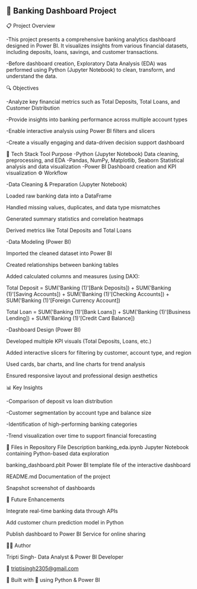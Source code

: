 ## 🏦 Banking Dashboard Project
📋 Project Overview

-This project presents a comprehensive banking analytics dashboard designed in Power BI.
It visualizes insights from various financial datasets, including deposits, loans, savings, and customer transactions.

-Before dashboard creation, Exploratory Data Analysis (EDA) was performed using Python (Jupyter Notebook) to clean, transform, and understand the data.

🔍 Objectives

-Analyze key financial metrics such as Total Deposits, Total Loans, and Customer Distribution

-Provide insights into banking performance across multiple account types

-Enable interactive analysis using Power BI filters and slicers

-Create a visually engaging and data-driven decision support dashboard

🧠 Tech Stack
Tool	Purpose
-Python (Jupyter Notebook)	Data cleaning, preprocessing, and EDA
-Pandas, NumPy, Matplotlib, Seaborn	Statistical analysis and data visualization
-Power BI	Dashboard creation and KPI visualization
⚙️ Workflow

-Data Cleaning & Preparation (Jupyter Notebook)

Loaded raw banking data into a DataFrame

Handled missing values, duplicates, and data type mismatches

Generated summary statistics and correlation heatmaps

Derived metrics like Total Deposits and Total Loans

-Data Modeling (Power BI)

Imported the cleaned dataset into Power BI

Created relationships between banking tables

Added calculated columns and measures (using DAX):

Total Deposit = 
  SUM('Banking (1)'[Bank Deposits]) +
  SUM('Banking (1)'[Saving Accounts]) +
  SUM('Banking (1)'[Checking Accounts]) +
  SUM('Banking (1)'[Foreign Currency Account])

Total Loan = 
  SUM('Banking (1)'[Bank Loans]) +
  SUM('Banking (1)'[Business Lending]) +
  SUM('Banking (1)'[Credit Card Balance])


-Dashboard Design (Power BI)

Developed multiple KPI visuals (Total Deposits, Loans, etc.)

Added interactive slicers for filtering by customer, account type, and region

Used cards, bar charts, and line charts for trend analysis

Ensured responsive layout and professional design aesthetics

📊 Key Insights

-Comparison of deposit vs loan distribution

-Customer segmentation by account type and balance size

-Identification of high-performing banking categories

-Trend visualization over time to support financial forecasting

🧾 Files in Repository
File	Description
banking_eda.ipynb	Jupyter Notebook containing Python-based data exploration

banking_dashboard.pbit	Power BI template file of the interactive dashboard

README.md	Documentation of the project

Snapshot  screenshot of dashboards

🧩 Future Enhancements

Integrate real-time banking data through APIs

Add customer churn prediction model in Python

Publish dashboard to Power BI Service for online sharing

👩‍💻 Author

Tripti Singh- Data Analyst & Power BI Developer

📧 triptisingh2305@gmail.com

📍 Built with 💙 using Python & Power BI
